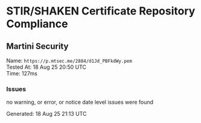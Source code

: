 # STIR/SHAKEN Certificate Repository Compliance

## Martini Security

Name: `https://p.mtsec.me/2884/d1Jd_PBFkdWy.pem`\
Tested At: 18 Aug 25 20:50 UTC\
Time: 127ms

### Issues

no warning, or error, or notice date level issues were found

Generated: 18 Aug 25 21:13 UTC